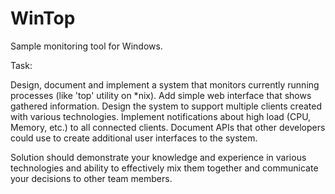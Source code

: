 # WinTop
Sample monitoring tool for Windows.

Task:

Design, document and implement a system that monitors currently running processes (like 'top' utility on *nix). Add simple web interface that shows gathered information. Design the system to support multiple clients created with various technologies. Implement notifications about high load (CPU, Memory, etc.) to all connected clients. Document APIs that other developers could use to create additional user interfaces to the system.

Solution should demonstrate your knowledge and experience in various technologies and ability to effectively mix them together and communicate your decisions to other team members.
